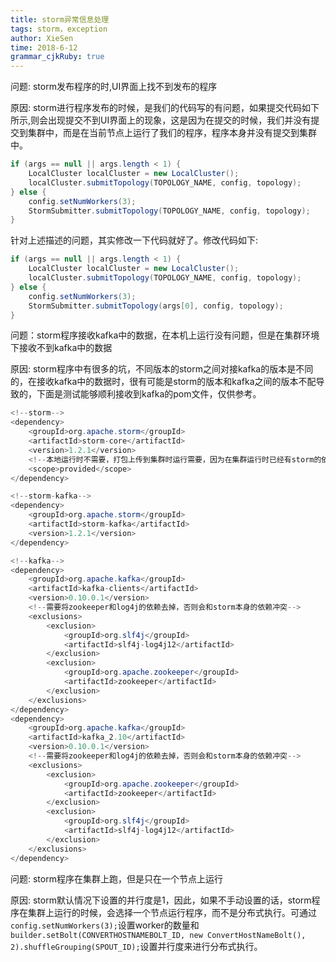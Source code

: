 ```yaml
---
title: storm异常信息处理 
tags: storm，exception
author: XieSen
time: 2018-6-12 
grammar_cjkRuby: true
---
```


问题: storm发布程序的时,UI界面上找不到发布的程序

原因: storm进行程序发布的时候，是我们的代码写的有问题，如果提交代码如下所示,则会出现提交不到UI界面上的现象，这是因为在提交的时候，我们并没有提交到集群中，而是在当前节点上运行了我们的程序，程序本身并没有提交到集群中。

``` java
if (args == null || args.length < 1) {
	LocalCluster localCluster = new LocalCluster();
	localCluster.submitTopology(TOPOLOGY_NAME, config, topology);
} else {
	config.setNumWorkers(3);
	StormSubmitter.submitTopology(TOPOLOGY_NAME, config, topology);
}
```
针对上述描述的问题，其实修改一下代码就好了。修改代码如下:

``` java
if (args == null || args.length < 1) {
	LocalCluster localCluster = new LocalCluster();
	localCluster.submitTopology(TOPOLOGY_NAME, config, topology);
} else {
	config.setNumWorkers(3);
	StormSubmitter.submitTopology(args[0], config, topology);
}
```

问题：storm程序接收kafka中的数据，在本机上运行没有问题，但是在集群环境下接收不到kafka中的数据

原因: storm程序中有很多的坑，不同版本的storm之间对接kafka的版本是不同的，在接收kafka中的数据时，很有可能是storm的版本和kafka之间的版本不配导致的，下面是测试能够顺利接收到kafka的pom文件，仅供参考。

``` java
<!--storm-->
<dependency>
	<groupId>org.apache.storm</groupId>
	<artifactId>storm-core</artifactId>
	<version>1.2.1</version>
	<!--本地运行时不需要，打包上传到集群时运行需要，因为在集群运行时已经有storm的依赖-->
	<scope>provided</scope>
</dependency>

<!--storm-kafka-->
<dependency>
	<groupId>org.apache.storm</groupId>
	<artifactId>storm-kafka</artifactId>
	<version>1.2.1</version>
</dependency>

<!--kafka-->
<dependency>
	<groupId>org.apache.kafka</groupId>
	<artifactId>kafka-clients</artifactId>
	<version>0.10.0.1</version>
	<!--需要将zookeeper和log4j的依赖去掉，否则会和storm本身的依赖冲突-->
	<exclusions>
		<exclusion>
			<groupId>org.slf4j</groupId>
			<artifactId>slf4j-log4j12</artifactId>
		</exclusion>
		<exclusion>
			<groupId>org.apache.zookeeper</groupId>
			<artifactId>zookeeper</artifactId>
		</exclusion>
	</exclusions>
</dependency>
<dependency>
	<groupId>org.apache.kafka</groupId>
	<artifactId>kafka_2.10</artifactId>
	<version>0.10.0.1</version>
	<!--需要将zookeeper和log4j的依赖去掉，否则会和storm本身的依赖冲突-->
	<exclusions>
		<exclusion>
			<groupId>org.apache.zookeeper</groupId>
			<artifactId>zookeeper</artifactId>
		</exclusion>
		<exclusion>
			<groupId>org.slf4j</groupId>
			<artifactId>slf4j-log4j12</artifactId>
		</exclusion>
	</exclusions>
</dependency>
```

问题: storm程序在集群上跑，但是只在一个节点上运行

原因: storm默认情况下设置的并行度是1，因此，如果不手动设置的话，storm程序在集群上运行的时候，会选择一个节点运行程序，而不是分布式执行。可通过`config.setNumWorkers(3);`设置worker的数量和`builder.setBolt(CONVERTHOSTNAMEBOLT_ID, new ConvertHostNameBolt(), 2).shuffleGrouping(SPOUT_ID);`设置并行度来进行分布式执行。

